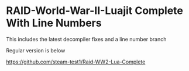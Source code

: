 # RAID-World-War-II-Luajit Complete With Line Numbers

This includes the latest decompiler fixes and a line number branch

Regular version is below

https://github.com/steam-test1/Raid-WW2-Lua-Complete